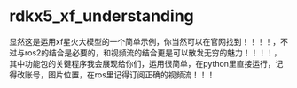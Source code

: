# rdkx5_xf_understanding
显然这是运用xf星火大模型的一个简单示例，你当然可以在官网找到！！！！，不过与ros2的结合是必要的，和视频流的结合更是可以散发无穷的魅力！！！！，其中功能包的关键程序我会展现给你们，运用很简单，在python里直接运行，记得改账号，图片位置，在ros里记得订阅正确的视频流！！！
